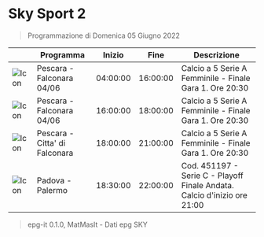# Sky Sport 2
> Programmazione di Domenica 05 Giugno 2022

||Programma|Inizio|Fine|Descrizione|
|---|---|---|---|---|
|![Icon](https://guidatv.sky.it/uuid/sportcalcio_cover_gc2KOQiZI.png)|Pescara - Falconara 04/06|04:00:00|16:00:00|Calcio a 5 Serie A Femminile - Finale Gara 1. Ore 20:30
|![Icon](https://guidatv.sky.it/uuid/sportcalcio_cover_gc2KOQiZI.png)|Pescara - Falconara 04/06|16:00:00|18:00:00|Calcio a 5 Serie A Femminile - Finale Gara 1. Ore 20:30
|![Icon](https://guidatv.sky.it/uuid/9aaf8321-6d47-4dbe-986a-f3473a63cafa/cover?md5ChecksumParam=fe175e6734236b1b161d282cb9edec20)|Pescara - Citta&#039; di Falconara|18:00:00|21:00:00|Calcio a 5 Serie A Femminile - Finale Gara 1. Ore 20:30
|![Icon](https://guidatv.sky.it/uuid/c567fee2-1757-4cfa-a92d-8754b737816d/cover?md5ChecksumParam=4217e58eb1b1d49a0d120d555f00d9d4)|Padova - Palermo|18:30:00|22:00:00|Cod. 451197 - Serie C - Playoff Finale Andata. Calcio d&#039;inizio ore 21:00



 > epg-it 0.1.0, MatMasIt - Dati epg SKY